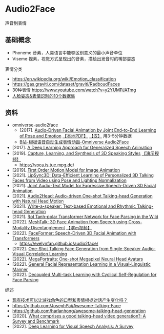 # Audio2Face
声音到表情

## 基础概念

- Phoneme 音素，人类语言中能够区别意义的最小声音单位
- Viseme 视素，视觉方式呈现出的音素，描绘出发音时的嘴部姿态

表情分类
- https://en.wikipedia.org/wiki/Emotion_classification
- https://gas.graviti.com/dataset/graviti/RadboudFaces
- 30种表情 https://www.youtube.com/watch?v=y2YUMPJATmg
- [人脸姿态&表情识别的10个数据集](https://zhuanlan.zhihu.com/p/380050143)




## 资料

- [omniverse-audio2face](https://www.nvidia.com/en-us/omniverse/apps/audio2face/)
  - [2017]. [Audio-Driven Facial Animation by Joint End-to-End Learning of Pose and Emotion](https://research.nvidia.com/sites/default/files/publications/karras2017siggraph-paper_0.pdf) [【本地PDF】](static/pdf/karras2017siggraph-paper_0.pdf) [【汉】](https://zhuanlan.zhihu.com/p/463827738) 用3-5分钟数据
  - [B站-根据语音自动生成表情动画-Omniverse Audio2Face](https://www.bilibili.com/video/BV1sq4y127ta?spm_id_from=333.337.search-card.all.click&vd_source=72bd417d3c61f48a1851179442d7083c)
- [2017]. [A Deep Learning Approach for Generalized Speech Animation](https://home.ttic.edu/~taehwan/taylor_etal_siggraph2017.pdf)  
- [2019]. [Capture, Learning, and Synthesis of 3D Speaking Styles](https://arxiv.org/pdf/1905.03079.pdf) [【演示视频】](https://www.youtube.com/watch?v=XceCxf_GyW4) 
  - https://voca.is.tue.mpg.de/ 
- [2019]. [First Order Motion Model for Image Animation](https://aliaksandrsiarohin.github.io/first-order-model-website/)
- [2021]. [LipSync3D: Data-Efficient Learning of Personalized 3D Talking Faces from Video using Pose and Lighting Normalization](https://arxiv.org/pdf/2106.04185v1.pdf)
- [2021]. [Joint Audio-Text Model for Expressive Speech-Driven 3D Facial Animation](https://arxiv.org/pdf/2112.02214.pdf)
- [2021]. [Audio2Head: Audio-driven One-shot Talking-head Generation with Natural Head Motion](https://arxiv.org/pdf/2107.09293.pdf)
- [2021]. [Write-a-speaker: Text-based Emotional and Rhythmic Talking-head Generation](https://ojs.aaai.org/index.php/AAAI/article/view/16286)
- [2021]. [RoI Tanh-polar Transformer Network for Face Parsing in the Wild](https://paperswithcode.com/paper/roi-tanh-polar-transformer-network-for-face)
- [2022]. [MeshTalk: 3D Face Animation from Speech using Cross-Modality Disentanglement](https://arxiv.org/pdf/2104.08223.pdf) [【演示视频】](https://www.bilibili.com/video/BV1f5411c7jU/) 
- [2022]. [FaceFormer: Speech-Driven 3D Facial Animation with Transformers](https://arxiv.org/pdf/2112.05329.pdf)
  - https://evelynfan.github.io/audio2face/
- [2022]. [One-Shot Talking Face Generation from Single-Speaker Audio-Visual Correlation Learning](https://ojs.aaai.org/index.php/AAAI/article/view/20154)
- [2022]. [MegaPortraits: One-shot Megapixel Neural Head Avatars](https://samsunglabs.github.io/MegaPortraits/)
- [2022]. [General Facial Representation Learning in a Visual-Linguistic Manner](https://paperswithcode.com/paper/general-facial-representation-learning-in-a)
- [2022]. [Decoupled Multi-task Learning with Cyclical Self-Regulation for Face Parsing
](https://paperswithcode.com/paper/decoupled-multi-task-learning-with-cyclical)

综述
- [现有技术可以让游戏⾓⾊的口型和表情根据对话产⽣变化吗？](https://www.zhihu.com/question/537482503) 
- https://github.com/JosephPai/Awesome-Talking-Face
- https://github.com/harlanhong/awesome-talking-head-generation
- [2020]. [What comprises a good talking-head video generation?: A Survey and Benchmark](https://arxiv.org/pdf/2005.03201v1.pdf)
- [2022]. [Deep Learning for Visual Speech Analysis: A Survey](https://arxiv.org/pdf/2205.10839.pdf)
